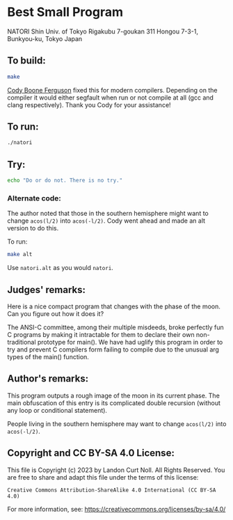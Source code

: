 # Best Small Program

NATORI Shin
Univ. of Tokyo
Rigakubu 7-goukan 311
Hongou 7-3-1, Bunkyou-ku, Tokyo
Japan

## To build:

```sh
make
```

[Cody Boone Ferguson](/winners.html#Cody_Boone_Ferguson) fixed this for modern
compilers. Depending on the compiler it would either segfault when run or not
compile at all (gcc and clang respectively). Thank you Cody for your assistance!


## To run:

```sh
./natori
```

## Try:

```sh
echo "Do or do not. There is no try."
```

### Alternate code:

The author noted that those in the southern hemisphere might want to change
`acos(l/2)` into `acos(-l/2)`. Cody went ahead and made an alt version to do
this.

To run:

```sh
make alt
```

Use `natori.alt` as you would `natori`.

## Judges' remarks:

Here is a nice compact program that changes with the phase of the moon.
Can you figure out how it does it?

The ANSI-C committee, among their multiple misdeeds, broke perfectly
fun C programs by making it intractable for them to declare their
own non-traditional prototype for main().  We have had uglify this
program in order to try and prevent C compilers form failing to
compile due to the unusual arg types of the main() function.

## Author's remarks:

This program outputs a rough image of the moon in its current phase.
The main obfuscation of this entry is its complicated double recursion
(without any loop or conditional statement).

People living in the southern hemisphere may want to change `acos(l/2)`
into `acos(-l/2)`.

## Copyright and CC BY-SA 4.0 License:

This file is Copyright (c) 2023 by Landon Curt Noll.  All Rights Reserved.
You are free to share and adapt this file under the terms of this license:

    Creative Commons Attribution-ShareAlike 4.0 International (CC BY-SA 4.0)

For more information, see: https://creativecommons.org/licenses/by-sa/4.0/
